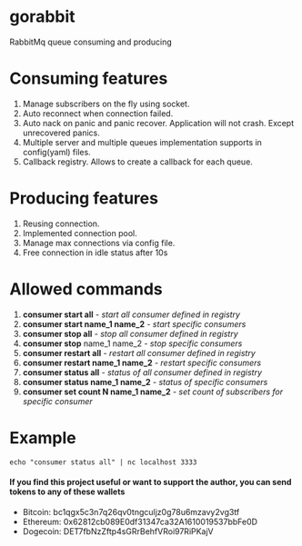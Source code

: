 # gorabbit
RabbitMq queue consuming and producing 

# Consuming features
1. Manage subscribers on the fly using socket. 
2. Auto reconnect when connection failed.
3. Auto nack on panic and panic recover. Application will not crash. Except unrecovered panics.
4. Multiple server and multiple queues implementation supports in config(yaml) files.
5. Callback registry. Allows to create a callback for each queue.

# Producing features
1. Reusing connection.
2. Implemented connection pool.
3. Manage max connections via config file.
4. Free connection in idle status after 10s

# Allowed commands
1. **consumer start all** - _start all consumer defined in registry_
2. **consumer start name_1 name_2** - _start specific consumers_
3. **consumer stop all** - _stop all consumer defined in registry_
4. **consumer stop** name_1 name_2 - _stop specific consumers_
5. **consumer restart all** - _restart all consumer defined in registry_
6. **consumer restart name_1 name_2** - _restart specific consumers_
7. **consumer status all** - _status of all consumer defined in registry_
8. **consumer status name_1 name_2** - _status of specific consumers_
9. **consumer set count N name_1 name_2** - _set count of subscribers for specific consumer_

# Example

```
echo "consumer status all" | nc localhost 3333
```

#### If you find this project useful or want to support the author, you can send tokens to any of these wallets
- Bitcoin: bc1qgx5c3n7q26qv0tngculjz0g78u6mzavy2vg3tf
- Ethereum: 0x62812cb089E0df31347ca32A1610019537bbFe0D
- Dogecoin: DET7fbNzZftp4sGRrBehfVRoi97RiPKajV